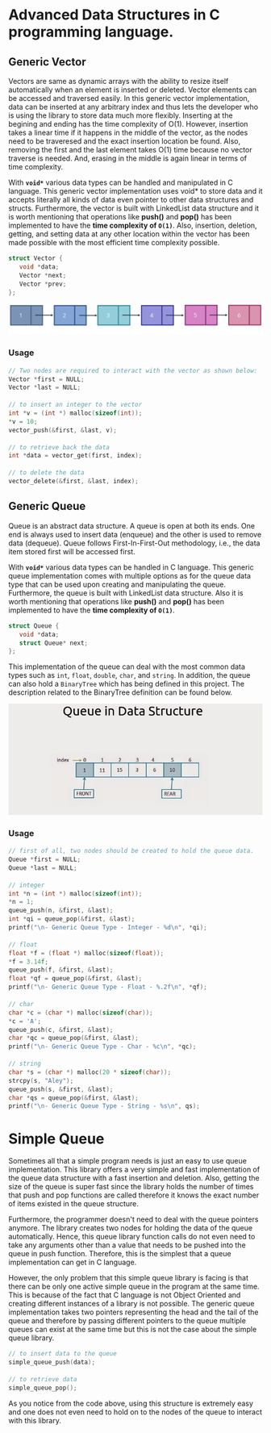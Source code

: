 # Advanced Data Structures in C programming language. 

## Generic Vector
 Vectors are same as dynamic arrays with the ability to resize itself 
 automatically when an element is inserted or deleted. 
 Vector elements can be accessed and traversed easily. 
 In this generic vector implementation, data can be inserted at 
 any arbitrary index and thus lets the developer who is using the library 
 to store data much more flexibly. 
 Inserting at the begining and ending has the time complexity of O(1).
 However, insertion takes a linear time if it happens in the middle of the vector, 
 as the nodes need to be traveresed and the exact insertion location be found. 
 Also, removing the first and the last element takes O(1) time because no vector traverse is needed. 
 And, erasing in the middle is again linear in terms of time complexity. 

 With **```void*```** various data types can be handled and manipulated in C language. 
 This generic vector implementation uses void* to store data and it accepts 
 literally all kinds of data even pointer to other data structures and structs. 
 Furthermore, the vector is built with LinkedList data structure and it is worth mentioning that 
 operations like **push()** and **pop()** has been implemented to have the **time complexity of ```O(1)```**.
 Also, insertion, deletion, getting, and setting data at any other location within the vector has been made possible 
 with the most efficient time complexity possible.  

 ```C
 struct Vector {
    void *data;
    Vector *next;
    Vector *prev;
 };
 ```

 ![Queue](https://github.com/ifarshgar/Advance-Data-Structures-in-C/blob/main/vector.png)

 ### Usage
 ```C
 // Two nodes are required to interact with the vector as shown below:
 Vector *first = NULL;
 Vector *last = NULL;
 
 // to insert an integer to the vector
 int *v = (int *) malloc(sizeof(int));
 *v = 10;
 vector_push(&first, &last, v);
 
 // to retrieve back the data
 int *data = vector_get(first, index);

 // to delete the data
 vector_delete(&first, &last, index);
 ```

## Generic Queue
 Queue is an abstract data structure. 
 A queue is open at both its ends. One end is always used 
 to insert data (enqueue) and the other is used to remove 
 data (dequeue). Queue follows First-In-First-Out methodology, 
 i.e., the data item stored first will be accessed first.
 
 With **```void*```** various data types can be handled in C language. 
 This generic queue implementation comes with multiple options as for the queue data type 
 that can be used upon creating and manipulating the queue. 
 Furthermore, the queue is built with LinkedList data structure. 
 Also it is worth mentioning that operations like **push()** and **pop()** has been implemented to have the **time complexity of ```O(1)```**. 

 ```C
 struct Queue {
    void *data;
    struct Queue* next;
 };
 ```
 This implementation of the queue can deal with the most common
 data types such as ```int```, ```float```, ```double```, ```char```, and ```string```. In addition,
 the queue can also hold a ```BinaryTree``` which has being defined 
 in this project. The description related to the BinaryTree definition
 can be found below. 
 
 
![Queue](https://github.com/ifarshgar/Advance-Data-Structures-in-C/blob/main/Queue-illustration.jpg)

 
 ### Usage
 ```c
 // first of all, two nodes should be created to hold the queue data. 
 Queue *first = NULL;
 Queue *last = NULL;

 // integer
 int *n = (int *) malloc(sizeof(int));
 *n = 1;
 queue_push(n, &first, &last);
 int *qi = queue_pop(&first, &last);
 printf("\n- Generic Queue Type - Integer - %d\n", *qi);

 // float
 float *f = (float *) malloc(sizeof(float));
 *f = 3.14f;
 queue_push(f, &first, &last);
 float *qf = queue_pop(&first, &last);
 printf("\n- Generic Queue Type - Float - %.2f\n", *qf);

 // char
 char *c = (char *) malloc(sizeof(char));
 *c = 'A';
 queue_push(c, &first, &last);
 char *qc = queue_pop(&first, &last);
 printf("\n- Generic Queue Type - Char - %c\n", *qc);

 // string
 char *s = (char *) malloc(20 * sizeof(char));
 strcpy(s, "Aley");
 queue_push(s, &first, &last);
 char *qs = queue_pop(&first, &last);
 printf("\n- Generic Queue Type - String - %s\n", qs);
 ```
 
 # Simple Queue
 Sometimes all that a simple program needs is just an easy to use 
 queue implementation. This library offers a very simple and fast 
 implementation of the queue data structure with a fast insertion
 and deletion. Also, getting the size of the queue is super fast since
 the library holds the number of times that push and pop functions are called 
 therefore it knows the exact number of items existed in the queue structure. 
 
 Furthermore, the programmer doesn't need to deal with the queue pointers anymore.
 The library creates two nodes for holding the data of the queue automatically. Hence, 
 this queue library function calls do not even need to take any arguments other than
 a value that needs to be pushed into the queue in push function. Therefore, this is the 
 simplest that a queue implementation can get in C language. 

 However, the only problem that this simple queue library is facing is that there can be 
 only one active simple queue in the program at the same time. This is because of the 
 fact that C language is not Object Oriented and creating different instances of a 
 library is not possible. The generic queue implementation takes two pointers representing 
 the head and the tail of the queue and therefore by passing different pointers to the queue
 multiple queues can exist at the same time but this is not the case about the simple queue library. 

 ```C
 // to insert data to the queue
 simple_queue_push(data);

 // to retrieve data
 simple_queue_pop();
 ```

 As you notice from the code above, using this structure
 is extremely easy and one does not even need to hold 
 on to the nodes of the queue to interact with this library. 